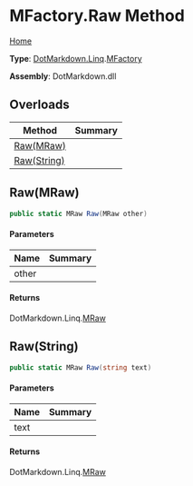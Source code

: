 # MFactory\.Raw Method

[Home](../../../../README.md)

**Type**: [DotMarkdown.Linq](../../README.md)\.[MFactory](../README.md)

**Assembly**: DotMarkdown\.dll

## Overloads

| Method | Summary |
| ------ | ------- |
| [Raw(MRaw)](#DotMarkdown_Linq_MFactory_Raw_DotMarkdown_Linq_MRaw_) | |
| [Raw(String)](#DotMarkdown_Linq_MFactory_Raw_System_String_) | |

## Raw\(MRaw\)<a name="DotMarkdown_Linq_MFactory_Raw_DotMarkdown_Linq_MRaw_"></a>

```csharp
public static MRaw Raw(MRaw other)
```

#### Parameters

| Name | Summary |
| ---- | ------- |
| other | |

#### Returns

DotMarkdown\.Linq\.[MRaw](../../MRaw/README.md)

## Raw\(String\)<a name="DotMarkdown_Linq_MFactory_Raw_System_String_"></a>

```csharp
public static MRaw Raw(string text)
```

#### Parameters

| Name | Summary |
| ---- | ------- |
| text | |

#### Returns

DotMarkdown\.Linq\.[MRaw](../../MRaw/README.md)

